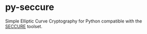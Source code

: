 py-seccure
==========

Simple Elliptic Curve Cryptography for Python
compatible with the [SECCURE](http://point-at-infinity.org/seccure/) toolset.
